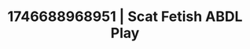 ---
categories:
- AI-generated
- Romantic kink
- Morning seduction
- Erotic oil massage
- Hidden desires
- Lace and desire
- ASMR
- Cosplay
image: /assets/images/1746688968951.jpg
layout: post
seo:
  description: Featured content with artistic Scat Fetish, ABDL Play. HD images available.
  keywords: Scat Fetish, ABDL Play
  og_image: /assets/images/1746688968951.jpg
  schema_type: VisualArtwork
tags:
- ABDL Play
- '#1746688968951'
- Scat Fetish
title: 1746688968951 | Scat Fetish ABDL Play
---